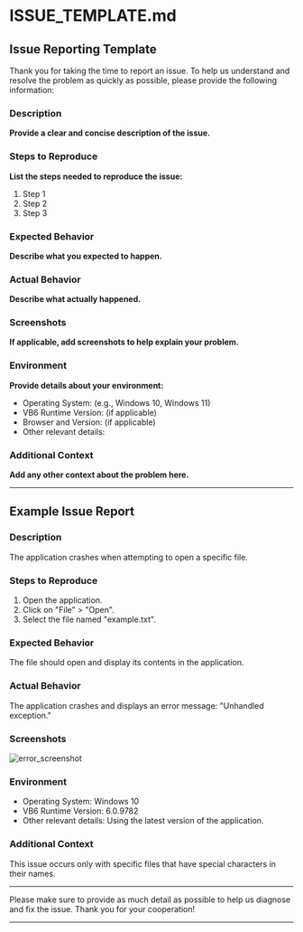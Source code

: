 # ISSUE_TEMPLATE.md

## Issue Reporting Template

Thank you for taking the time to report an issue. To help us understand and resolve the problem as quickly as possible, please provide the following information:

### Description

**Provide a clear and concise description of the issue.**

### Steps to Reproduce

**List the steps needed to reproduce the issue:**

1. Step 1
2. Step 2
3. Step 3

### Expected Behavior

**Describe what you expected to happen.**

### Actual Behavior

**Describe what actually happened.**

### Screenshots

**If applicable, add screenshots to help explain your problem.**

### Environment

**Provide details about your environment:**

- Operating System: (e.g., Windows 10, Windows 11)
- VB6 Runtime Version: (if applicable)
- Browser and Version: (if applicable)
- Other relevant details:

### Additional Context

**Add any other context about the problem here.**

---

## Example Issue Report

### Description

The application crashes when attempting to open a specific file.

### Steps to Reproduce

1. Open the application.
2. Click on "File" > "Open".
3. Select the file named "example.txt".

### Expected Behavior

The file should open and display its contents in the application.

### Actual Behavior

The application crashes and displays an error message: "Unhandled exception."

### Screenshots

![error_screenshot](link_to_screenshot.png)

### Environment

- Operating System: Windows 10
- VB6 Runtime Version: 6.0.9782
- Other relevant details: Using the latest version of the application.

### Additional Context

This issue occurs only with specific files that have special characters in their names.

---

Please make sure to provide as much detail as possible to help us diagnose and fix the issue. Thank you for your cooperation!

---

